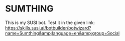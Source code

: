 # SUMTHING
This is my SUSI bot. Test it in the given link: https://skills.susi.ai/botbuilder/botwizard?name=Sumthing&amp;language=en&amp;group=Social
